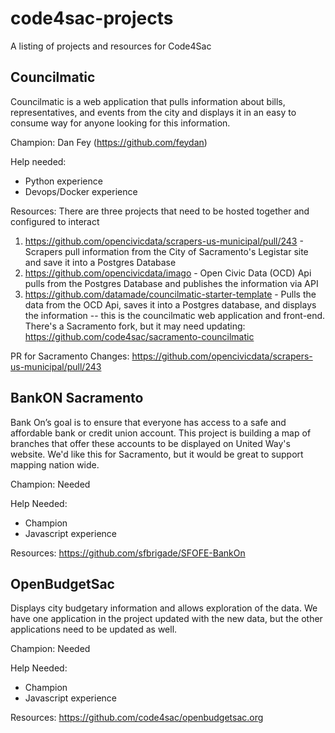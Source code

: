 # code4sac-projects
A listing of projects and resources for Code4Sac

## Councilmatic

Councilmatic is a web application that pulls information about bills, representatives, and events from the city and displays it in an easy to consume way for anyone looking for this information.

Champion: Dan Fey (https://github.com/feydan)

Help needed:
- Python experience
- Devops/Docker experience

Resources:
There are three projects that need to be hosted together and configured to interact
1. https://github.com/opencivicdata/scrapers-us-municipal/pull/243 - Scrapers pull information from the City of Sacramento's Legistar site and save it into a Postgres Database
2. https://github.com/opencivicdata/imago - Open Civic Data (OCD) Api pulls from the Postgres Database and publishes the information via API
3. https://github.com/datamade/councilmatic-starter-template - Pulls the data from the OCD Api, saves it into a Postgres database, and displays the information -- this is the councilmatic web application and front-end.  There's a Sacramento fork, but it may need updating: https://github.com/code4sac/sacramento-councilmatic

PR for Sacramento Changes: https://github.com/opencivicdata/scrapers-us-municipal/pull/243

## BankON Sacramento

Bank On’s goal is to ensure that everyone has access to a safe and affordable bank or credit union account.  This project is building a map of branches that offer these accounts to be displayed on United Way's website.  We'd like this for Sacramento, but it would be great to support mapping nation wide.

Champion: Needed

Help Needed:
- Champion
- Javascript experience

Resources:
https://github.com/sfbrigade/SFOFE-BankOn

## OpenBudgetSac

Displays city budgetary information and allows exploration of the data.  We have one application in the project updated with the new data, but the other applications need to be updated as well.

Champion: Needed

Help Needed:
- Champion
- Javascript experience

Resources:
https://github.com/code4sac/openbudgetsac.org
